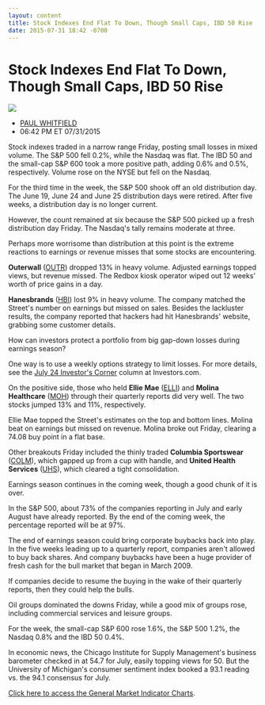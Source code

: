 ```yaml
---
layout: content
title: Stock Indexes End Flat To Down, Though Small Caps, IBD 50 Rise
date: 2015-07-31 18:42 -0700
---
```



Stock Indexes End Flat To Down, Though Small Caps, IBD 50 Rise
===============================================================


![](https://www.investors.com/wp-content/uploads/ibd-migrated-images/MPv_150803_635739539476918349.png)

* [PAUL WHITFIELD](https://www.investors.com/author/whitfieldp/ "Posts by PAUL WHITFIELD")
* 06:42 PM ET 07/31/2015





Stock indexes traded in a narrow range Friday, posting small losses in mixed volume. The S&P 500 fell 0.2%, while the Nasdaq was flat. The IBD 50 and the small-cap S&P 600 took a more positive path, adding 0.6% and 0.5%, respectively. Volume rose on the NYSE but fell on the Nasdaq.



For the third time in the week, the S&P 500 shook off an old distribution day. The June 19, June 24 and June 25 distribution days were retired. After five weeks, a distribution day is no longer current.


However, the count remained at six because the S&P 500 picked up a fresh distribution day Friday. The Nasdaq's tally remains moderate at three.


Perhaps more worrisome than distribution at this point is the extreme reactions to earnings or revenue misses that some stocks are encountering.


**Outerwall** ([OUTR](https://research.investors.com/quote.aspx?symbol=OUTR)) dropped 13% in heavy volume. Adjusted earnings topped views, but revenue missed. The Redbox kiosk operator wiped out 12 weeks' worth of price gains in a day.


**Hanesbrands** ([HBI](https://research.investors.com/quote.aspx?symbol=HBI)) lost 9% in heavy volume. The company matched the Street's number on earnings but missed on sales. Besides the lackluster results, the company reported that hackers had hit Hanesbrands' website, grabbing some customer details.


How can investors protect a portfolio from big gap-down losses during earnings season?


One way is to use a weekly options strategy to limit losses. For more details, see the [July 24 Investor's Corner](http://education.investors.com/investors-corner/763345-using-options-to-minimize-earnings-risk.htm) column at Investors.com.


On the positive side, those who held **Ellie Mae** ([ELLI](https://research.investors.com/quote.aspx?symbol=ELLI)) and **Molina Healthcare** ([MOH](https://research.investors.com/quote.aspx?symbol=MOH)) through their quarterly reports did very well. The two stocks jumped 13% and 11%, respectively.


Ellie Mae topped the Street's estimates on the top and bottom lines. Molina beat on earnings but missed on revenue. Molina broke out Friday, clearing a 74.08 buy point in a flat base.


Other breakouts Friday included the thinly traded **Columbia Sportswear** ([COLM](https://research.investors.com/quote.aspx?symbol=COLM)), which gapped up from a cup with handle, and **United Health Services** ([UHS](https://research.investors.com/quote.aspx?symbol=UHS)), which cleared a tight consolidation.


Earnings season continues in the coming week, though a good chunk of it is over.


In the S&P 500, about 73% of the companies reporting in July and early August have already reported. By the end of the coming week, the percentage reported will be at 97%.


The end of earnings season could bring corporate buybacks back into play. In the five weeks leading up to a quarterly report, companies aren't allowed to buy back shares. And company buybacks have been a huge provider of fresh cash for the bull market that began in March 2009.


If companies decide to resume the buying in the wake of their quarterly reports, then they could help the bulls.


Oil groups dominated the downs Friday, while a good mix of groups rose, including commercial services and leisure groups.


For the week, the small-cap S&P 600 rose 1.6%, the S&P 500 1.2%, the Nasdaq 0.8% and the IBD 50 0.4%.


In economic news, the Chicago Institute for Supply Management's business barometer checked in at 54.7 for July, easily topping views for 50. But the University of Michigan's consumer sentiment index booked a 93.1 reading vs. the 94.1 consensus for July.


[Click here to access the General Market Indicator Charts](https://www.investors.com/pdf/GMI_080315.pdf).




